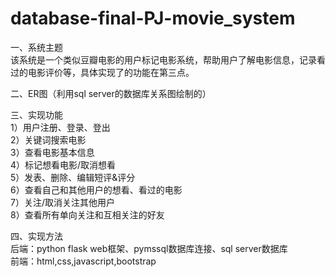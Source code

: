 # database-final-PJ-movie_system
一、系统主题  
该系统是一个类似豆瓣电影的用户标记电影系统，帮助用户了解电影信息，记录看过的电影评价等，具体实现了的功能在第三点。  
  
二、ER图（利用sql server的数据库关系图绘制的）  
  
三、实现功能  
1）用户注册、登录、登出  
2）关键词搜索电影  
3）查看电影基本信息  
4）标记想看电影/取消想看  
5）发表、删除、编辑短评&评分  
6）查看自己和其他用户的想看、看过的电影  
7）关注/取消关注其他用户  
8）查看所有单向关注和互相关注的好友  

四、实现方法  
后端：python flask web框架、pymssql数据库连接、sql server数据库  
前端：html,css,javascript,bootstrap  
